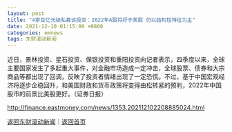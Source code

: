 ```yaml
---
layout: post
title: "4家百亿元级私募谈投资：2022年A股将好于美股 仍以结构性特征为主"
date: 2021-12-10 01:15:09 +0800
categories: emnews
tags: 东财滚动新闻
---
```


近日，景林投资、星石投资、保银投资和重阳投资向记者表示，四季度以来，全球主要国家发生了多起重大事件，对金融市场造成一定冲击，全球股票、债券和大宗商品等都出现了回调，反映了投资者情绪出现了一定恐慌。不过，基于中国宏观经济将逐步企稳回升，和美国财政和货币政策将变得由松转紧的预判，2022年中国股市的前景比美股更好。（证券日报）

<http://finance.eastmoney.com/news/1353,202112102208885024.html>

[返回东财滚动新闻](//finews.withounder.com/emnews/)｜[返回首页](//finews.withounder.com/)